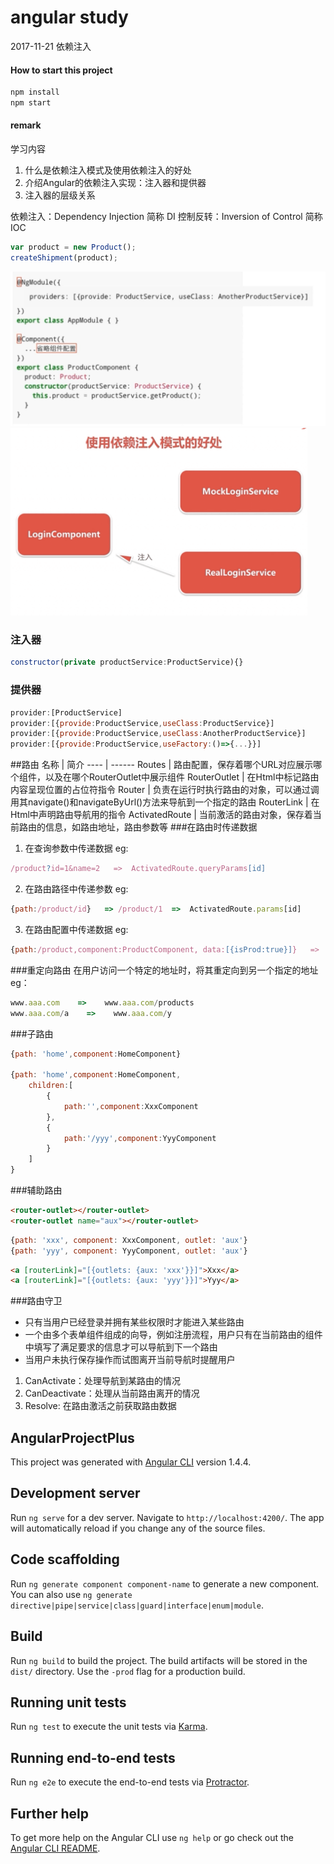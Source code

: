 # angular study

2017-11-21
 依赖注入

#### How to start this project
```javascript
npm install
npm start
``` 

#### remark
学习内容
1. 什么是依赖注入模式及使用依赖注入的好处
2. 介绍Angular的依赖注入实现：注入器和提供器
3. 注入器的层级关系

依赖注入：Dependency Injection 简称 DI
控制反转：Inversion of Control 简称 IOC

```javascript
var product = new Product();
createShipment(product);
```

<img src="./src/assets/img/inject.jpg"/>
<img src="./src/assets/img/benefit.png" height="300" alt="好处"/>

### 注入器
```javascript
constructor(private productService:ProductService){}
```
### 提供器
```javascript
provider:[ProductService]
provider:[{provide:ProductService,useClass:ProductService}]
provider:[{provide:ProductService,useClass:AnotherProductService}]
provider:[{provide:ProductService,useFactory:()=>{...}}]
```

##路由
名称 | 简介 
---- | ------ 
Routes | 路由配置，保存着哪个URL对应展示哪个组件，以及在哪个RouterOutlet中展示组件
RouterOutlet | 在Html中标记路由内容呈现位置的占位符指令
Router | 负责在运行时执行路由的对象，可以通过调用其navigate()和navigateByUrl()方法来导航到一个指定的路由
RouterLink | 在Html中声明路由导航用的指令
ActivatedRoute | 当前激活的路由对象，保存着当前路由的信息，如路由地址，路由参数等 
###在路由时传递数据
1. 在查询参数中传递数据
eg:
```javascript
/product?id=1&name=2   =>  ActivatedRoute.queryParams[id]

```
2. 在路由路径中传递参数
eg:
```javascript
{path:/product/id}   => /product/1  =>  ActivatedRoute.params[id]
```
3. 在路由配置中传递数据
eg:
```javascript
{path:/product,component:ProductComponent, data:[{isProd:true}]}   =>  ActivatedRoute.data[0][isProd]
```

###重定向路由
在用户访问一个特定的地址时，将其重定向到另一个指定的地址
eg：
```javascript
www.aaa.com    =>    www.aaa.com/products
www.aaa.com/a    =>    www.aaa.com/y
```
###子路由
```javascript
{path: 'home',component:HomeComponent}

{path: 'home',component:HomeComponent,
    children:[
        {
            path:'',component:XxxComponent
        },
        {
            path:'/yyy',component:YyyComponent
        }
    ]
}
```
###辅助路由
```html
<router-outlet></router-outlet>
<router-outlet name="aux"></router-outlet>
```
```javascript
{path: 'xxx', component: XxxComponent, outlet: 'aux'}
{path: 'yyy', component: YyyComponent, outlet: 'aux'}
```
```html
<a [routerLink]="[{outlets: {aux: 'xxx'}}]">Xxx</a>
<a [routerLink]="[{outlets: {aux: 'yyy'}}]">Yyy</a>
```
###路由守卫
+ 只有当用户已经登录并拥有某些权限时才能进入某些路由
+ 一个由多个表单组件组成的向导，例如注册流程，用户只有在当前路由的组件中填写了满足要求的信息才可以导航到下一个路由
+ 当用户未执行保存操作而试图离开当前导航时提醒用户

1. CanActivate：处理导航到某路由的情况
2. CanDeactivate：处理从当前路由离开的情况
3. Resolve: 在路由激活之前获取路由数据

## AngularProjectPlus

This project was generated with [Angular CLI](https://github.com/angular/angular-cli) version 1.4.4.

## Development server

Run `ng serve` for a dev server. Navigate to `http://localhost:4200/`. The app will automatically reload if you change any of the source files.

## Code scaffolding

Run `ng generate component component-name` to generate a new component. You can also use `ng generate directive|pipe|service|class|guard|interface|enum|module`.

## Build

Run `ng build` to build the project. The build artifacts will be stored in the `dist/` directory. Use the `-prod` flag for a production build.

## Running unit tests

Run `ng test` to execute the unit tests via [Karma](https://karma-runner.github.io).

## Running end-to-end tests

Run `ng e2e` to execute the end-to-end tests via [Protractor](http://www.protractortest.org/).

## Further help

To get more help on the Angular CLI use `ng help` or go check out the [Angular CLI README](https://github.com/angular/angular-cli/blob/master/README.md).
